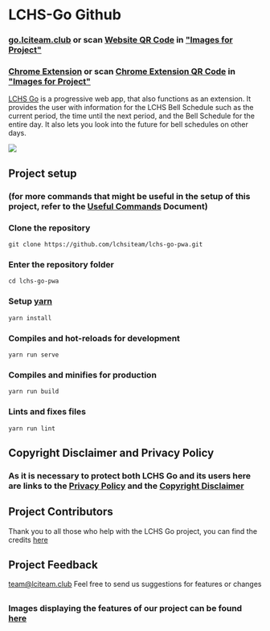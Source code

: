 # LCHS-Go Github
### [go.lciteam.club](https://go.lciteam.club) or scan [Website QR Code](Images%20for%20Project/QR%20Code%20for%20Website.png) in ["Images for Project"](Images%20for%20Project)
### [Chrome Extension](https://chrome.google.com/webstore/detail/lchs-go/cmmaleejnmjplfcnhojldkiejpndakad) or scan [Chrome Extension QR Code](Images%20for%20Project/QR%20Code%20for%20Chrome%20Extension.png) in ["Images for Project"](Images%20for%20Project)

[LCHS Go](https://go.lciteam.club) is a progressive web app, that also functions as an extension.  It provides the user with information for the LCHS Bell Schedule such as the current period, the time until the next period, and the Bell Schedule for the entire day.  It also lets you look into the future for bell schedules on other days.

![](https://cdn1.imggmi.com/uploads/2019/9/27/b37ee470c043458c3017b207d014ada2-full.png)

## Project setup  
### (for more commands that might be useful in the setup of this project, refer to the [Useful Commands](UsefulCommands.md) Document)

### Clone the repository
```
git clone https://github.com/lchsiteam/lchs-go-pwa.git
```
### Enter the repository folder
```
cd lchs-go-pwa
```
### Setup [yarn](https://yarnpkg.com/lang/en/)
```
yarn install
```
### Compiles and hot-reloads for development
```
yarn run serve
```
### Compiles and minifies for production
```
yarn run build
```
### Lints and fixes files
```
yarn run lint
```

## 
## Copyright Disclaimer and Privacy Policy
### As it is necessary to protect both LCHS Go and its users here are links to the [Privacy Policy](PrivacyPolicy.md) and the [Copyright Disclaimer](Disclaimer.md)
## 

## Project Contributors
Thank you to all those who help with the LCHS Go project, you can find the credits [here](Contributors.md)

## 
## Project Feedback
team@lciteam.club
Feel free to send us suggestions for features or changes

## 
### Images displaying the features of our project can be found [here](Images%20for%20Project)
